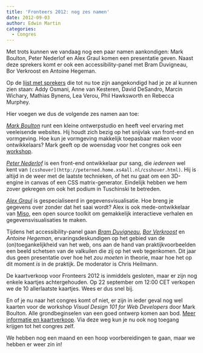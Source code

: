 ```yaml
---
title: 'Fronteers 2012: nog zes namen'
date: 2012-09-03
author: Edwin Martin
categories:
  - Congres
---
```


Met trots kunnen we vandaag nog een paar namen aankondigen: Mark Boulton, Peter Nederlof en Alex Graul komen een presentatie geven. Naast deze sprekers komt er ook een accessibility-panel met Bram Duvigneau, Bor Verkroost en Antoine Hegeman.

Op de [lijst met sprekers](/congres/2012/speakers) die tot nu toe zijn aangekondigd had je ze al kunnen zien staan: Addy Osmani, Anne van Kesteren, David DeSandro, Marcin Wichary, Mathias Bynens, Lea Verou, Phil Hawksworth en Rebecca Murphey.

Hier voegen we dus de volgende zes namen aan toe:

_[Mark Boulton](http://www.markboulton.co.uk/)_ runt een kleine ontwerpstudio en heeft veel ervaring met veeleisende websites. Hij houdt zich bezig op het snijvlak van front-end en vormgeving. Hoe kun je vormgeving makkelijk toepasbaar maken voor ontwikkelaars? Mark geeft op de woensdag voor het congres ook een [workshop](/congres/2012/workshops/visual-design-101-for-web-developers-mark-boulton).

_[Peter Nederlof](http://peterned.home.xs4all.nl/)_ is een front-end ontwikkelaar pur sang, die _iedereen_ wel kent van `[csshover](http://peterned.home.xs4all.nl/csshover.html)`. Hij is altijd in de weer met de laatste technieken, of het nu gaat om een 3D-engine in canvas of een CSS matrix-generator. Eindelijk hebben we hem zover gekregen om ook het podium in Tuschinski te betreden.

_[Alex Graul](http://www.sho.ch/)_ is gespecialiseerd in gegevensvisualisatie. Hoe breng je gegevens over zonder dat het saai wordt? Alex is ook mede-ontwikkelaar van [Miso](http://misoproject.com/), een open source toolkit om gemakkelijk interactieve verhalen en gegevensvisualisaties te maken.

Tijdens het accessibility-panel gaan _[Bram Duvigneau](https://twitter.com/bramduvigneau)_, _[Bor Verkroost](http://www.eborfoundation.com/)_ en _Antoine Hegeman_, ervaringsdeskundigen op het gebied van de (on)toegankelijkheid van het web, ons aan de hand van praktijkvoorbeelden een beeld schetsen van de valkuilen die zij op het web tegenkomen. Dit jaar dus geen presentatie over hoe het _zou moeten_ in theorie, maar hoe het op dit moment _is_ in de praktijk. De moderator is Chris Heilmann.

De kaartverkoop voor Fronteers 2012 is inmiddels gesloten, maar er zijn nog enkele kaartjes achtergehouden. Op 22 september om 12:00 CET verkopen we de 10 allerlaatste kaartjes. Wees er dus snel bij.

En of je nu naar het congres komt of niet, er zijn in ieder geval nog wel kaarten voor de workshop _Visual Design 101 for Web Developers_ door Mark Boulton. Alle grondbeginselen van een goed ontwerp komen aan bod. [Meer informatie en kaartverkoop](/congres/2012/workshops/visual-design-101-for-web-developers-mark-boulton). Via deze weg kun je nu ook nog toegang krijgen tot het congres zelf.

We hebben nog een maand en een hoop voorbereidingen te gaan, maar we hebben er weer zin in!
